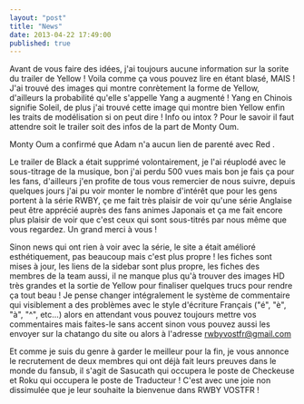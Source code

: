 ```yaml
---
layout: "post"
title: "News"
date: 2013-04-22 17:49:00
published: true
---
```

Avant de vous faire des idées, j'ai toujours aucune information sur la sorite du trailer de Yellow ! Voila comme ça vous pouvez lire en étant blasé, MAIS ! J'ai trouvé des images qui montre conrètement la forme de Yellow, d'ailleurs la probabilité qu'elle s'appelle Yang a augmenté ! Yang en Chinois signifie Soleil, de plus j'ai trouvé cette image qui montre bien Yellow
enfin les traits de modélisation si on peut dire ! Info ou intox ? Pour le savoir il faut attendre soit le trailer soit des infos de la part de Monty Oum.

Monty Oum a confirmé que Adam n'a aucun lien de parenté avec Red .

Le trailer de Black a était supprimé volontairement, je l'ai réuplodé avec le sous-titrage de la musique, bon j'ai perdu 500 vues mais bon je fais ça pour les fans, d'ailleurs j'en profite de tous vous remercier de nous suivre, depuis quelques jours j'ai pu voir monter le nombre d'intérêt que pour les gens portent à la série RWBY, çe me fait très plaisir de voir qu'une série Anglaise peut être apprécié auprès des fans animes Japonais et ça me fait encore plus plaisir de voir que c'est ceux qui sont sous-titrés par nous même que vous regardez.
Un grand merci à vous !

Sinon news qui ont rien à voir avec la série, le site a était amélioré esthétiquement, pas beaucoup mais c'est plus propre ! les fiches sont mises à jour, les liens de la sidebar sont plus propre, les fiches des membres de la team aussi, il ne manque plus qu'à trouver des images HD très grandes et la sortie de Yellow pour finaliser quelques trucs pour rendre ça tout beau ! Je pense changer intégralement le système de commentaire qui visiblement a des problèmes avec le style d'écriture Français ("é", "è", "à", "^", etc...) alors en attendant vous pouvez toujours mettre vos commentaires mais faites-le sans accent sinon vous pouvez aussi les envoyer sur la chatango du site ou alors à l'adresse rwbyvostfr@gmail.com

Et comme je suis du genre à garder le meilleur pour la fin, je vous annonce le recrutement de deux membres qui ont déjà fait leurs preuves dans le monde du fansub, il s'agit de Sasucath qui occupera le poste de Checkeuse et Roku qui occupera le poste de Traducteur ! C'est avec une joie non dissimulée que je leur souhaite la bienvenue dans RWBY VOSTFR !
